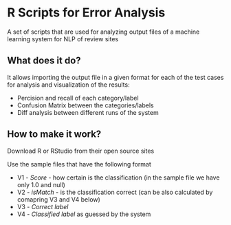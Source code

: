 R Scripts for Error Analysis 
=============================

A set of scripts that are used for analyzing output files of a machine learning system for NLP of review sites


What does it do?
--------------

It allows importing the output file in a given format for each of the test cases for analysis and visualization of the results:
* Percision and recall of each category/label
* Confusion Matrix between the categories/labels
* Diff analysis between different runs of the system 

How to make it work?
--------------------

Download R or RStudio from their open source sites

Use the sample files that have the following format
* V1 - *Score* - how certain is the classification (in the sample file we have only 1.0 and null)
* V2 - *isMatch* - is the classification correct (can be also calculated by comapring V3 and V4 below)
* V3 - *Correct label*
* V4 - *Classified label* as guessed by the system



